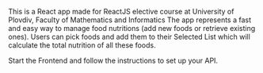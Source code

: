 This is a React app made for ReactJS elective course at University of Plovdiv, Faculty of Mathematics and Informatics
The app represents a fast and easy way to manage food nutritions (add new foods or retrieve existing ones).
Users can pick foods and add them to their Selected List which will calculate the total nutrition of all these foods.

Start the Frontend and follow the instructions to set up your API.
